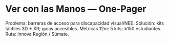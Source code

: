 # Ver con las Manos — One‑Pager
Problema: barreras de acceso para discapacidad visual/NEE.
Solución: kits táctiles 3D + XR; guías accesibles.
Métricas 12m: 5 kits; ≥150 estudiantes.
Ruta: Innova Región / Súmate.
